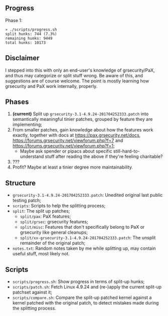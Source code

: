 ## Progress

Phase 1:

```
» ./scripts/progress.sh
split hunks: 744 (7.3%)
remaining hunks: 9449
total hunks: 10173
```

## Disclaimer

I stepped into this with only an end-user's knowledge of grsecurity/PaX, and thus may categorize or split stuff wrong. Be aware of this, and suggestions are of course welcome.
The point is mostly learning how grsecurity and PaX work internally, properly.

## Phases

1. **(current)** Split up `grsecurity-3.1-4.9.24-201704252333.patch` into semantically meaningful tinier patches, grouped by feature they are implementing;
2. From smaller patches, gain knowledge about how the features work exactly, together with docs at https://pax.grsecurity.net/docs, https://forums.grsecurity.net/viewforum.php?f=7 and https://forums.grsecurity.net/viewforum.php?f=1;
   * Maybe ask spender or pipacs about specific still-hard-to-understand stuff after reading the above if they're feeling charitable?
3. ???
4. Profit? Maybe at least a tinier degree more maintainability.

## Structure

* `grsecurity-3.1-4.9.24-201704252333.patch`: Unedited original last public testing patch;
* `scripts`: Scripts to help the splitting process;
* `split`: The split up patches;
  - `split/pax`: PaX features;
  - `split/grsec`: grsecurity features;
  - `split/misc`: Features that don't specifically belong to PaX or grsecurity like general cleanups;
  - `split/xx-grsecurity-3.1-4.9.24-201704252333.patch`: The unsplit remainder of the original patch;
* `notes.txt`: Random notes taken by me while splitting up, may contain useful stuff, most likely not.

## Scripts

* `scripts/progress.sh`: Show progress in terms of split-up hunks;
* `scripts/patch.sh`: Fetch Linux 4.9.24 and (re-)apply the current split-up patchset against it;
* `scripts/compare.sh`: Compare the split-up patched kernel against a kernel patched with the original patch, to detect mistakes made during the splitting process.
